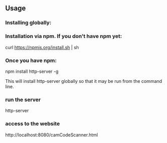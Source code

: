 ## Usage

### Installing globally:
### Installation via npm. If you don't have npm yet:

 curl https://npmjs.org/install.sh | sh
 
### Once you have npm:

 npm install http-server -g
 
This will install http-server globally so that it may be run from the command line.

### run the server

 http-server

### access to the website

  http://localhost:8080/camCodeScanner.html
  
